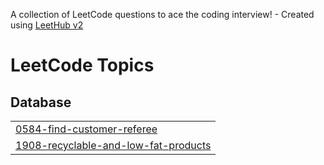 A collection of LeetCode questions to ace the coding interview! - Created using [LeetHub v2](https://github.com/arunbhardwaj/LeetHub-2.0)
<!---LeetCode Topics Start-->
# LeetCode Topics
## Database
|  |
| ------- |
| [0584-find-customer-referee](https://github.com/shibam-maity/DSA/tree/master/0584-find-customer-referee) |
| [1908-recyclable-and-low-fat-products](https://github.com/shibam-maity/DSA/tree/master/1908-recyclable-and-low-fat-products) |
<!---LeetCode Topics End-->